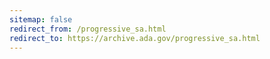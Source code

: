 ```yaml
---
sitemap: false 
redirect_from: /progressive_sa.html 
redirect_to: https://archive.ada.gov/progressive_sa.html 
---
```

